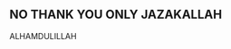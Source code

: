 NO THANK YOU 
ONLY JAZAKALLAH
-------------------------------------------------------------------------
ALHAMDULILLAH 
